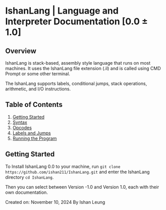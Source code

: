 # IshanLang |  Language and Interpreter Documentation [0.0 ± 1.0]

## Overview
IshanLang is stack-based, assembly style language that runs on most machines. It uses the IshanLang file extension (.il) and is called using CMD Prompt or some other terminal.

The IshanLang supports labels, conditional jumps, stack operations, arithmetic, and I/O instructions.

## Table of Contents
1. [Getting Started](#getting-started)
2. [Syntax](#syntax)
3. [Opcodes](#opcodes)
4. [Labels and Jumps](#labels-and-jumps)
5. [Running the Program](#running-the-program)

## Getting Started

To Install IshanLang 0.0 to your machine, run `git clone https://github.com/ishan211/IshanLang.git` and enter the IshanLang directory `cd IshanLang`. 

Then you can select between Version -1.0 and Version 1.0, each with their own documentation.

Created on: November 10, 2024 By Ishan Leung

